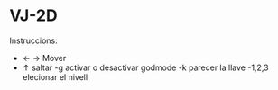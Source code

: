# VJ-2D

Instruccions:
- ← → Mover
- ↑ saltar
-g activar o desactivar godmode
-k parecer la llave
-1,2,3 elecionar el nivell
